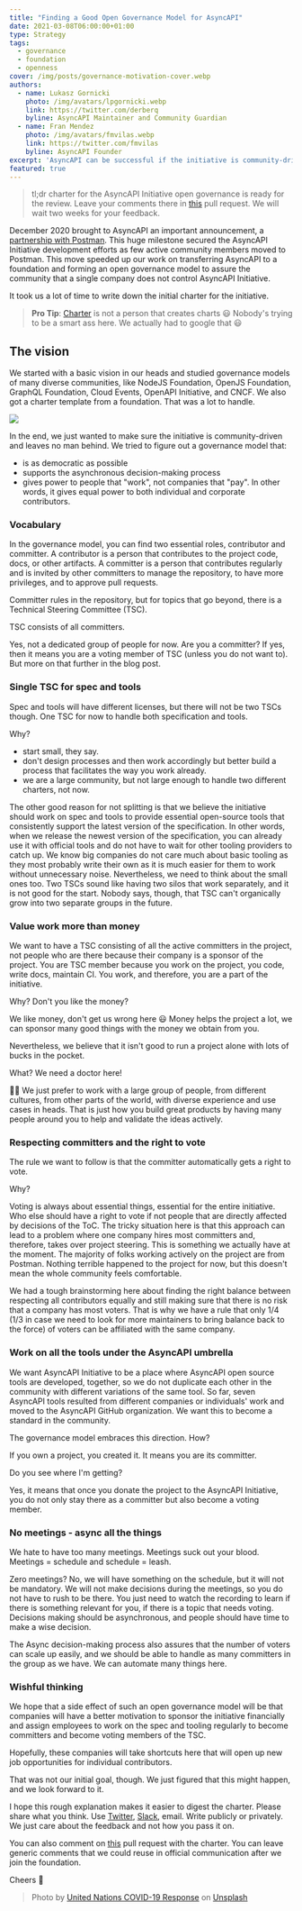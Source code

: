 ```yaml
---
title: "Finding a Good Open Governance Model for AsyncAPI"
date: 2021-03-08T06:00:00+01:00
type: Strategy
tags:
  - governance
  - foundation
  - openness
cover: /img/posts/governance-motivation-cover.webp
authors:
  - name: Lukasz Gornicki
    photo: /img/avatars/lpgornicki.webp
    link: https://twitter.com/derberq
    byline: AsyncAPI Maintainer and Community Guardian
  - name: Fran Mendez
    photo: /img/avatars/fmvilas.webp
    link: https://twitter.com/fmvilas
    byline: AsyncAPI Founder
excerpt: 'AsyncAPI can be successful if the initiative is community-driven. To be community-driven, we need the community to see it can drive things and make an impact. For that, we need a proper open governance model. What model would be the best?'
featured: true
---
```


> tl;dr charter for the AsyncAPI Initiative open governance is ready for the review. Leave your comments there in [this](https://github.com/asyncapi/.github/pull/37) pull request. We will wait two weeks for your feedback.

December 2020 brought to AsyncAPI an important announcement, a [partnership with Postman](/blog/asyncapi-partners-with-postman). This huge milestone secured the AsyncAPI Initiative development efforts as few active community members moved to Postman. This move speeded up our work on transferring AsyncAPI to a foundation and forming an open governance model to assure the community that a single company does not control AsyncAPI Initiative.

It took us a lot of time to write down the initial charter for the initiative.

> **Pro Tip**:
[Charter](https://dictionary.cambridge.org/dictionary/english/charter) is not a person that creates charts :smiley:
Nobody's trying to be a smart ass here. We actually had to google that :smiley:

## The vision

We started with a basic vision in our heads and studied governance models of many diverse communities, like NodeJS Foundation, OpenJS Foundation, GraphQL Foundation, Cloud Events, OpenAPI Initiative, and CNCF. We also got a charter template from a foundation. That was a lot to handle. 

<img className="w-1/3" src="https://media.giphy.com/media/5QMPpCzH6yxEqhev5A/giphy.gif" />

In the end, we just wanted to make sure the initiative is community-driven and leaves no man behind. We tried to figure out a governance model that:
- is as democratic as possible
- supports the asynchronous decision-making process
- gives power to people that "work", not companies that "pay". In other words, it gives equal power to both individual and corporate contributors.

### Vocabulary

In the governance model, you can find two essential roles, contributor and committer. A contributor is a person that contributes to the project code, docs, or other artifacts. A committer is a person that contributes regularly and is invited by other committers to manage the repository, to have more privileges, and to approve pull requests.

Committer rules in the repository, but for topics that go beyond, there is a Technical Steering Committee (TSC). 

TSC consists of all committers. 

Yes, not a dedicated group of people for now. Are you a committer? If yes, then it means you are a voting member of TSC (unless you do not want to). But more on that further in the blog post.

### Single TSC for spec and tools

Spec and tools will have different licenses, but there will not be two TSCs though. One TSC for now to handle both specification and tools.

Why?

- start small, they say.
- don't design processes and then work accordingly but better build a process that facilitates the way you work already.
- we are a large community, but not large enough to handle two different charters, not now.

The other good reason for not splitting is that we believe the initiative should work on spec and tools to provide essential open-source tools that consistently support the latest version of the specification. In other words, when we release the newest version of the specification, you can already use it with official tools and do not have to wait for other tooling providers to catch up. We know big companies do not care much about basic tooling as they most probably write their own as it is much easier for them to work without unnecessary noise. Nevertheless, we need to think about the small ones too. Two TSCs sound like having two silos that work separately, and it is not good for the start. Nobody says, though, that TSC can't organically grow into two separate groups in the future.


### Value work more than money

We want to have a TSC consisting of all the active committers in the project, not people who are there because their company is a sponsor of the project. You are TSC member because you work on the project, you code, write docs, maintain CI. You work, and therefore, you are a part of the initiative.

Why? Don't you like the money?

We like money, don't get us wrong here :smiley: Money helps the project a lot, we can sponsor many good things with the money we obtain from you.

Nevertheless, we believe that it isn't good to run a project alone with lots of bucks in the pocket. 

What? We need a doctor here!

:man_shrugging: We just prefer to work with a large group of people, from different cultures, from other parts of the world, with diverse experience and use cases in heads. That is just how you build great products by having many people around you to help and validate the ideas actively.


### Respecting committers and the right to vote 

The rule we want to follow is that the committer automatically gets a right to vote. 

Why? 

Voting is always about essential things, essential for the entire initiative. Who else should have a right to vote if not people that are directly affected by decisions of the ToC. The tricky situation here is that this approach can lead to a problem where one company hires most committers and, therefore, takes over project steering. This is something we actually have at the moment. The majority of folks working actively on the project are from Postman. Nothing terrible happened to the project for now, but this doesn't mean the whole community feels comfortable.

We had a tough brainstorming here about finding the right balance between respecting all contributors equally and still making sure that there is no risk that a company has most voters. That is why we have a rule that only 1/4 (1/3 in case we need to look for more maintainers to bring balance back to the force) of voters can be affiliated with the same company. 

### Work on all the tools under the AsyncAPI umbrella

We want AsyncAPI Initiative to be a place where AsyncAPI open source tools are developed, together, so we do not duplicate each other in the community with different variations of the same tool. So far, seven AsyncAPI tools resulted from different companies or individuals' work and moved to the AsyncAPI GitHub organization. We want this to become a standard in the community. 

The governance model embraces this direction. How? 

If you own a project, you created it. It means you are its committer. 

Do you see where I'm getting?

Yes, it means that once you donate the project to the AsyncAPI Initiative, you do not only stay there as a committer but also become a voting member.

### No meetings - async all the things

We hate to have too many meetings. Meetings suck out your blood. Meetings = schedule and schedule = leash. 

Zero meetings? No, we will have something on the schedule, but it will not be mandatory. We will not make decisions during the meetings, so you do not have to rush to be there. You just need to watch the recording to learn if there is something relevant for you, if there is a topic that needs voting. Decisions making should be asynchronous, and people should have time to make a wise decision.

The Async decision-making process also assures that the number of voters can scale up easily, and we should be able to handle as many committers in the group as we have. We can automate many things here.

### Wishful thinking

We hope that a side effect of such an open governance model will be that companies will have a better motivation to sponsor the initiative financially and assign employees to work on the spec and tooling regularly to become committers and become voting members of the TSC. 

Hopefully, these companies will take shortcuts here that will open up new job opportunities for individual contributors.

That was not our initial goal, though. We just figured that this might happen, and we look forward to it. 

I hope this rough explanation makes it easier to digest the charter. Please share what you think. Use [Twitter](https://twitter.com/AsyncAPISpec), [Slack](https://www.asyncapi.com/slack-invite/), email. Write publicly or privately. We just care about the feedback and not how you pass it on. 

You can also comment on [this](https://github.com/asyncapi/.github/pull/37) pull request with the charter. You can leave generic comments that we could reuse in official communication after we join the foundation.

Cheers :beers:

> Photo by <a href="https://unsplash.com/@unitednations">United Nations COVID-19 Response</a> on <a href="https://unsplash.com/photos/gMPsl1ez-Ts">Unsplash</a>
